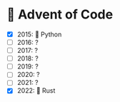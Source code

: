 :christmas_tree: Advent of Code
===============================

- [x] 2015: :snake: Python
- [ ] 2016: ?
- [ ] 2017: ?
- [ ] 2018: ?
- [ ] 2019: ?
- [ ] 2020: ?
- [ ] 2021: ?
- [x] 2022: :crab: Rust
